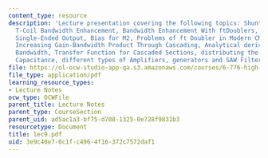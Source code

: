 ```yaml
---
content_type: resource
description: 'Lecture presentation covering the following topics: Shunt-Series Peaking,
  T-Coil Bandwidth Enhancement, Bandwidth Enhancement With ftDoublers, how to create
  Single-Ended Output, Bias for M2, Problems of ft Doubler in Modern CMOS RF Circuits,
  Increasing Gain-Bandwidth Product Through Cascading, Analytical derivation of overall
  Bandwidth, Transfer Function for Cascaded Sections, distributing the Input and Output
  Capacitance, different types of Amplifiers, generators and SAW Filters etc.'
file: https://ol-ocw-studio-app-qa.s3.amazonaws.com/courses/6-776-high-speed-communication-circuits-spring-2005/3e9c40e70c1fc4964f16372c7572daf1_lec9.pdf
file_type: application/pdf
learning_resource_types:
- Lecture Notes
ocw_type: OCWFile
parent_title: Lecture Notes
parent_type: CourseSection
parent_uid: ad5ac1a3-bf75-d708-1325-0e728f9831b3
resourcetype: Document
title: lec9.pdf
uid: 3e9c40e7-0c1f-c496-4f16-372c7572daf1
---
```

